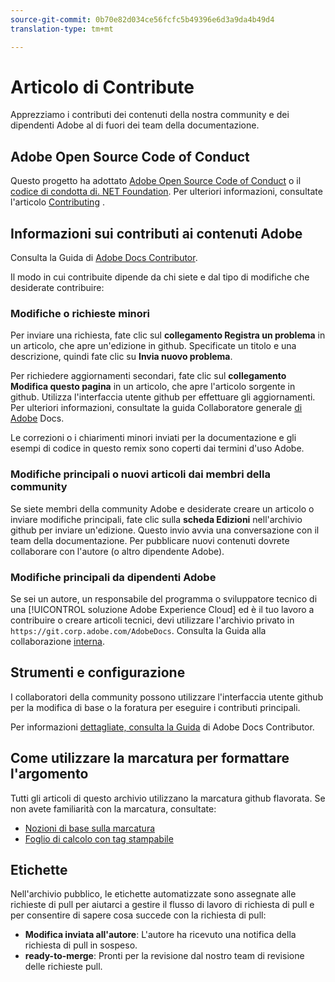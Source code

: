 ```yaml
---
source-git-commit: 0b70e82d034ce56fcfc5b49396e6d3a9da4b49d4
translation-type: tm+mt

---
```

# Articolo di Contribute

Apprezziamo i contributi dei contenuti della nostra community e dei dipendenti Adobe al di fuori dei team della documentazione.

## Adobe Open Source Code of Conduct

Questo progetto ha adottato [Adobe Open Source Code of Conduct](code-of-conduct.md) o il [codice di condotta di. NET Foundation](https://dotnetfoundation.org/code-of-conduct). Per ulteriori informazioni, consultate l'articolo [Contributing](contributing.md) .

## Informazioni sui contributi ai contenuti Adobe

Consulta la Guida di [Adobe Docs Contributor](https://docs.adobe.com/help/en/contributor/contributor-guide/introduction.html).

Il modo in cui contribuite dipende da chi siete e dal tipo di modifiche che desiderate contribuire:

### Modifiche o richieste minori

Per inviare una richiesta, fate clic sul **collegamento Registra un problema** in un articolo, che apre un'edizione in github. Specificate un titolo e una descrizione, quindi fate clic su **Invia nuovo problema**.

Per richiedere aggiornamenti secondari, fate clic sul **collegamento Modifica questo pagina** in un articolo, che apre l'articolo sorgente in github. Utilizza l'interfaccia utente github per effettuare gli aggiornamenti. Per ulteriori informazioni, consultate la guida Collaboratore generale [di Adobe](https://docs.adobe.com/help/en/contributor/contributor-guide/introduction.html) Docs.

Le correzioni o i chiarimenti minori inviati per la documentazione e gli esempi di codice in questo remix sono coperti dai termini d'uso Adobe.

### Modifiche principali o nuovi articoli dai membri della community

Se siete membri della community Adobe e desiderate creare un articolo o inviare modifiche principali, fate clic sulla **scheda Edizioni** nell'archivio github per inviare un'edizione. Questo invio avvia una conversazione con il team della documentazione. Per pubblicare nuovi contenuti dovrete collaborare con l'autore (o altro dipendente Adobe).

<!--
If you submit a pull request with significant changes to documentation and code examples, you'll see a message in the pull request asking you to submit an online contribution license agreement (CLA). You must complete the online form before we can review your pull request.
-->

### Modifiche principali da dipendenti Adobe

Se sei un autore, un responsabile del programma o sviluppatore tecnico di una [!UICONTROL soluzione Adobe Experience Cloud] ed è il tuo lavoro a contribuire o creare articoli tecnici, devi utilizzare l'archivio privato in `https://git.corp.adobe.com/AdobeDocs`. Consulta la Guida alla collaborazione [interna](https://docs.adobe.com/content/help/en/collaborative-doc-instructions/collaboration-guide/home.html).

<!--Employees from other parts of the Adobe world should use the public repo for minor updates.-->

## Strumenti e configurazione

I collaboratori della community possono utilizzare l'interfaccia utente github per la modifica di base o la foratura per eseguire i contributi principali.

Per informazioni [dettagliate, consulta la Guida](https://docs.adobe.com/help/en/contributor/contributor-guide/introduction.html) di Adobe Docs Contributor.

## Come utilizzare la marcatura per formattare l'argomento

Tutti gli articoli di questo archivio utilizzano la marcatura github flavorata. Se non avete familiarità con la marcatura, consultate:

* [Nozioni di base sulla marcatura](https://help.github.com/articles/getting-started-with-writing-and-formatting-on-github/)
* [Foglio di calcolo con tag stampabile](https://guides.github.com/pdfs/markdown-cheatsheet-online.pdf)

## Etichette

Nell'archivio pubblico, le etichette automatizzate sono assegnate alle richieste di pull per aiutarci a gestire il flusso di lavoro di richiesta di pull e per consentire di sapere cosa succede con la richiesta di pull:

* **Modifica inviata all'autore**: L'autore ha ricevuto una notifica della richiesta di pull in sospeso.
* **ready-to-merge**: Pronti per la revisione dal nostro team di revisione delle richieste pull.
